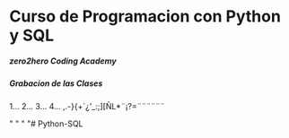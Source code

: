 # Curso de Programacion con Python y SQL

##### zero2hero Coding Academy

##### Grabacion de las Clases
1...
2...
3...
4...
,.-}{+´¿'_:;][ÑL*¨¡?=¨¨¨¨¨¨

" "
" "# Python-SQL
